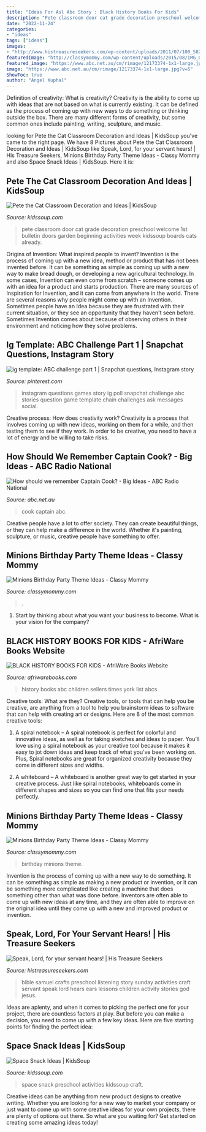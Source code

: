 ```yaml
---
title: "Ideas For Asl Abc Story : Black History Books For Kids"
description: "Pete classroom door cat grade decoration preschool welcome 1st bulletin doors garden beginning activities week kidssoup boards cats already"
date: "2022-11-24"
categories:
- "ideas"
tags: ["ideas"]
images:
- "http://www.histreasureseekers.com/wp-content/uploads/2011/07/100_5823.jpg"
featuredImage: "http://classymommy.com/wp-content/uploads/2015/08/IMG_0337.jpg"
featured_image: "https://www.abc.net.au/cm/rimage/12173374-1x1-large.jpg?v=5"
image: "https://www.abc.net.au/cm/rimage/12173374-1x1-large.jpg?v=5"
ShowToc: true
author: "Angel Kuphal"
---
```



Definition of creativity: What is creativity?
Creativity is the ability to come up with ideas that are not based on what is currently existing. It can be defined as the process of coming up with new ways to do something or thinking outside the box. There are many different forms of creativity, but some common ones include painting, writing, sculpture, and music.

	

		
looking for Pete the Cat Classroom Decoration and Ideas | KidsSoup you've came to the right page. We have 8 Pictures about Pete the Cat Classroom Decoration and Ideas | KidsSoup like Speak, Lord, for your servant hears! | His Treasure Seekers, Minions Birthday Party Theme Ideas - Classy Mommy and also Space Snack Ideas | KidsSoup. Here it is:
		
    
## Pete The Cat Classroom Decoration And Ideas | KidsSoup

<img loading=lazy src="http://www.kidssoup.com/sites/default/files/media/Pete-CAt-Door.JPG" onerror="this.onerror=null;this.src='https://tse3.mm.bing.net/th?id=OIP.vBroDdw4GU1fp6pTygfIyQAAAA&amp;pid=15.1';" alt="Pete the Cat Classroom Decoration and Ideas | KidsSoup">

_Source: kidssoup.com_

>pete classroom door cat grade decoration preschool welcome 1st bulletin doors garden beginning activities week kidssoup boards cats already. 

	

Origins of Invention: What inspired people to invent?
Invention is the process of coming up with a new idea, method or product that has not been invented before. It can be something as simple as coming up with a new way to make bread dough, or developing a new agricultural technology. In some cases, Invention can even come from scratch – someone comes up with an idea for a product and starts production. There are many sources of Inspiration for Invention, and it can come from anywhere in the world.
There are several reasons why people might come up with an Invention. Sometimes people have an Idea because they are frustrated with their current situation, or they see an opportunity that they haven't seen before. Sometimes Invention comes about because of observing others in their environment and noticing how they solve problems.

    
## Ig Template: ABC Challenge Part 1 | Snapchat Questions, Instagram Story

<img loading=lazy src="https://i.pinimg.com/736x/b3/dd/12/b3dd127754afb21f303305631235d602.jpg" onerror="this.onerror=null;this.src='https://tse1.mm.bing.net/th?id=OIP.PcPEb43RDJtdWYJhueVVxgHaNK&amp;pid=15.1';" alt="ig template: ABC challenge part 1 | Snapchat questions, Instagram story">

_Source: pinterest.com_

>instagram questions games story ig poll snapchat challenge abc stories question game template chain challenges ask messages social. 

	

Creative process: How does creativity work?
Creativity is a process that involves coming up with new ideas, working on them for a while, and then testing them to see if they work. In order to be creative, you need to have a lot of energy and be willing to take risks.

    
## How Should We Remember Captain Cook? - Big Ideas - ABC Radio National

<img loading=lazy src="https://www.abc.net.au/cm/rimage/12173374-1x1-large.jpg?v=5" onerror="this.onerror=null;this.src='https://tse4.mm.bing.net/th?id=OIP.ICE1U_DBFwAL7lVuy4JNaAHaHa&amp;pid=15.1';" alt="How should we remember Captain Cook? - Big Ideas - ABC Radio National">

_Source: abc.net.au_

>cook captain abc. 

	

Creative people have a lot to offer society. They can create beautiful things, or they can help make a difference in the world. Whether it's painting, sculpture, or music, creative people have something to offer.

    
## Minions Birthday Party Theme Ideas - Classy Mommy

<img loading=lazy src="https://classymommy.com/wp-content/uploads/2015/08/IMG_0336.jpg" onerror="this.onerror=null;this.src='https://tse3.mm.bing.net/th?id=OIP.EeCMJwmRcwA-KeoIb0oVSgHaJ4&amp;pid=15.1';" alt="Minions Birthday Party Theme Ideas - Classy Mommy">

_Source: classymommy.com_

>. 

	

1) Start by thinking about what you want your business to become. What is your vision for the company?

    
## BLACK HISTORY BOOKS FOR KIDS - AfriWare Books Website

<img loading=lazy src="http://www.afriwarebooks.com/uploads/1/6/3/7/16375858/editor/the-abc-of-black-history-rio-cortez-9781523507498.jpg?1610335406" onerror="this.onerror=null;this.src='https://tse4.mm.bing.net/th?id=OIP.XPIol38xGKxVa96GyeH2WgAAAA&amp;pid=15.1';" alt="BLACK HISTORY BOOKS FOR KIDS - AfriWare Books Website">

_Source: afriwarebooks.com_

>history books abc children sellers times york list abcs. 

	

Creative tools: What are they?
Creative tools, or tools that can help you be creative, are anything from a tool to help you brainstorm ideas to software that can help with creating art or designs. Here are 8 of the most common creative tools:
1. A spiral notebook – A spiral notebook is perfect for colorful and innovative ideas, as well as for taking sketches and ideas to paper. You’ll love using a spiral notebook as your creative tool because it makes it easy to jot down ideas and keep track of what you’ve been working on. Plus, Spiral notebooks are great for organized creativity because they come in different sizes and widths.

2. A whiteboard – A whiteboard is another great way to get started in your creative process. Just like spiral notebooks, whiteboards come in different shapes and sizes so you can find one that fits your needs perfectly.

    
## Minions Birthday Party Theme Ideas - Classy Mommy

<img loading=lazy src="http://classymommy.com/wp-content/uploads/2015/08/IMG_0337.jpg" onerror="this.onerror=null;this.src='https://tse1.mm.bing.net/th?id=OIP.YQRcAaZHv4lvP2VgGZKeFAHaFj&amp;pid=15.1';" alt="Minions Birthday Party Theme Ideas - Classy Mommy">

_Source: classymommy.com_

>birthday minions theme. 

	

Invention is the process of coming up with a new way to do something. It can be something as simple as making a new product or invention, or it can be something more complicated like creating a machine that does something other than what was done before. Inventors are often able to come up with new ideas at any time, and they are often able to improve on the original idea until they come up with a new and improved product or invention.

    
## Speak, Lord, For Your Servant Hears! | His Treasure Seekers

<img loading=lazy src="http://www.histreasureseekers.com/wp-content/uploads/2011/07/100_5823.jpg" onerror="this.onerror=null;this.src='https://tse2.mm.bing.net/th?id=OIP.nXsR35e2pjYOLVpGX1fBWwHaF6&amp;pid=15.1';" alt="Speak, Lord, for your servant hears! | His Treasure Seekers">

_Source: histreasureseekers.com_

>bible samuel crafts preschool listening story sunday activities craft servant speak lord hears ears lessons children activity stories god jesus. 

	

Ideas are aplenty, and when it comes to picking the perfect one for your project, there are countless factors at play. But before you can make a decision, you need to come up with a few key ideas. Here are five starting points for finding the perfect idea:

    
## Space Snack Ideas | KidsSoup

<img loading=lazy src="https://www.kidssoup.com/sites/default/files/media/Space-Snack-RocketKS.jpg" onerror="this.onerror=null;this.src='https://tse4.mm.bing.net/th?id=OIP.26h9RoTyggJIayZ2sjLczAAAAA&amp;pid=15.1';" alt="Space Snack Ideas | KidsSoup">

_Source: kidssoup.com_

>space snack preschool activities kidssoup craft. 

	

Creative ideas can be anything from new product designs to creative writing. Whether you are looking for a new way to market your company or just want to come up with some creative ideas for your own projects, there are plenty of options out there. So what are you waiting for? Get started on creating some amazing ideas today!

